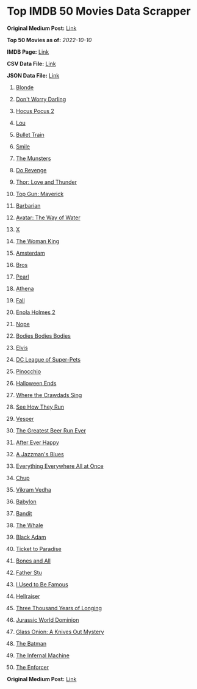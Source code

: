 # Top IMDB 50 Movies Data Scrapper

**Original Medium Post:** [Link](https://medium.com/@nishantsahoo/which-movie-should-i-watch-5c83a3c0f5b1) 

**Top 50 Movies as of:** _2022-10-10_

**IMDB Page:** [Link](http://www.imdb.com/search/title?release_date=2022,2022&title_type=feature)

**CSV Data File:** [Link](/Data/data.csv)

**JSON Data File:** [Link](/Data/data.json)

1. [Blonde](https://www.imdb.com/title/tt1655389/?ref_=adv_li_tt)

2. [Don't Worry Darling](https://www.imdb.com/title/tt10731256/?ref_=adv_li_tt)

3. [Hocus Pocus 2](https://www.imdb.com/title/tt11909878/?ref_=adv_li_tt)

4. [Lou](https://www.imdb.com/title/tt5315210/?ref_=adv_li_tt)

5. [Bullet Train](https://www.imdb.com/title/tt12593682/?ref_=adv_li_tt)

6. [Smile](https://www.imdb.com/title/tt15474916/?ref_=adv_li_tt)

7. [The Munsters](https://www.imdb.com/title/tt14813212/?ref_=adv_li_tt)

8. [Do Revenge](https://www.imdb.com/title/tt13327038/?ref_=adv_li_tt)

9. [Thor: Love and Thunder](https://www.imdb.com/title/tt10648342/?ref_=adv_li_tt)

10. [Top Gun: Maverick](https://www.imdb.com/title/tt1745960/?ref_=adv_li_tt)

11. [Barbarian](https://www.imdb.com/title/tt15791034/?ref_=adv_li_tt)

12. [Avatar: The Way of Water](https://www.imdb.com/title/tt1630029/?ref_=adv_li_tt)

13. [X](https://www.imdb.com/title/tt13560574/?ref_=adv_li_tt)

14. [The Woman King](https://www.imdb.com/title/tt8093700/?ref_=adv_li_tt)

15. [Amsterdam](https://www.imdb.com/title/tt10304142/?ref_=adv_li_tt)

16. [Bros](https://www.imdb.com/title/tt9731598/?ref_=adv_li_tt)

17. [Pearl](https://www.imdb.com/title/tt18925334/?ref_=adv_li_tt)

18. [Athena](https://www.imdb.com/title/tt15445056/?ref_=adv_li_tt)

19. [Fall](https://www.imdb.com/title/tt15325794/?ref_=adv_li_tt)

20. [Enola Holmes 2](https://www.imdb.com/title/tt14641788/?ref_=adv_li_tt)

21. [Nope](https://www.imdb.com/title/tt10954984/?ref_=adv_li_tt)

22. [Bodies Bodies Bodies](https://www.imdb.com/title/tt8110652/?ref_=adv_li_tt)

23. [Elvis](https://www.imdb.com/title/tt3704428/?ref_=adv_li_tt)

24. [DC League of Super-Pets](https://www.imdb.com/title/tt8912936/?ref_=adv_li_tt)

25. [Pinocchio](https://www.imdb.com/title/tt4593060/?ref_=adv_li_tt)

26. [Halloween Ends](https://www.imdb.com/title/tt10665342/?ref_=adv_li_tt)

27. [Where the Crawdads Sing](https://www.imdb.com/title/tt9411972/?ref_=adv_li_tt)

28. [See How They Run](https://www.imdb.com/title/tt13640696/?ref_=adv_li_tt)

29. [Vesper](https://www.imdb.com/title/tt20225374/?ref_=adv_li_tt)

30. [The Greatest Beer Run Ever](https://www.imdb.com/title/tt10268488/?ref_=adv_li_tt)

31. [After Ever Happy](https://www.imdb.com/title/tt13070038/?ref_=adv_li_tt)

32. [A Jazzman's Blues](https://www.imdb.com/title/tt14307536/?ref_=adv_li_tt)

33. [Everything Everywhere All at Once](https://www.imdb.com/title/tt6710474/?ref_=adv_li_tt)

34. [Chup](https://www.imdb.com/title/tt15654262/?ref_=adv_li_tt)

35. [Vikram Vedha](https://www.imdb.com/title/tt13131350/?ref_=adv_li_tt)

36. [Babylon](https://www.imdb.com/title/tt10640346/?ref_=adv_li_tt)

37. [Bandit](https://www.imdb.com/title/tt9853500/?ref_=adv_li_tt)

38. [The Whale](https://www.imdb.com/title/tt13833688/?ref_=adv_li_tt)

39. [Black Adam](https://www.imdb.com/title/tt6443346/?ref_=adv_li_tt)

40. [Ticket to Paradise](https://www.imdb.com/title/tt14109724/?ref_=adv_li_tt)

41. [Bones and All](https://www.imdb.com/title/tt10168670/?ref_=adv_li_tt)

42. [Father Stu](https://www.imdb.com/title/tt14439896/?ref_=adv_li_tt)

43. [I Used to Be Famous](https://www.imdb.com/title/tt15807910/?ref_=adv_li_tt)

44. [Hellraiser](https://www.imdb.com/title/tt0887261/?ref_=adv_li_tt)

45. [Three Thousand Years of Longing](https://www.imdb.com/title/tt9198364/?ref_=adv_li_tt)

46. [Jurassic World Dominion](https://www.imdb.com/title/tt8041270/?ref_=adv_li_tt)

47. [Glass Onion: A Knives Out Mystery](https://www.imdb.com/title/tt11564570/?ref_=adv_li_tt)

48. [The Batman](https://www.imdb.com/title/tt1877830/?ref_=adv_li_tt)

49. [The Infernal Machine](https://www.imdb.com/title/tt15275256/?ref_=adv_li_tt)

50. [The Enforcer](https://www.imdb.com/title/tt14857730/?ref_=adv_li_tt)

**Original Medium Post:** [Link](https://medium.com/@nishantsahoo/which-movie-should-i-watch-5c83a3c0f5b1) 

